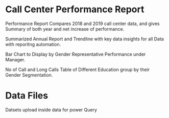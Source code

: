 # Call Center Performance Report
Performance Report Compares 2018 and 2019 call center data, and gives Summary of both year and net increase of performance.

Summarized Annual Report and Trendline with key data insights for all Data with reporitng automation.

Bar Chart to Display by Gender Representative Performance under Manager.

No of Call and Long Calls Table of Different Education group by their Gender Segmentation.

# Data Files
Datsets upload inside data for power Query
